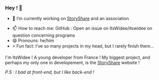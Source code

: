### Hey ! 👋

<!--
**ItsWidee/itswidee** is a ✨ _special_ ✨ repository because its `README.md` (this file) appears on your GitHub profile.

Here are some ideas to get you started:
-->

- 🔭 I’m currently working on [StoryShare](https://storyshare.fr) and an association
<!--- 🌱 I’m currently learning ...
- 👯 I’m looking to collaborate on ...
- 🤔 I’m looking for help with ...
- 💬 Ask me about ...-->
- 📫 How to reach me: 
  GitHub : Open an issue on ItsWidee/itswidee on question concerning programs
- 😄 Pronouns: he/him
- ⚡ Fun fact: I've so many projects in my head, but I rarely finish them...


I'm ItsWidee ! A young developer from France ! My biggest project, and perhaps my only one in developement, is the [StoryShare](https://storyshare.fr) website !

*P.S : I bad at front-end, but I like back-end !*

